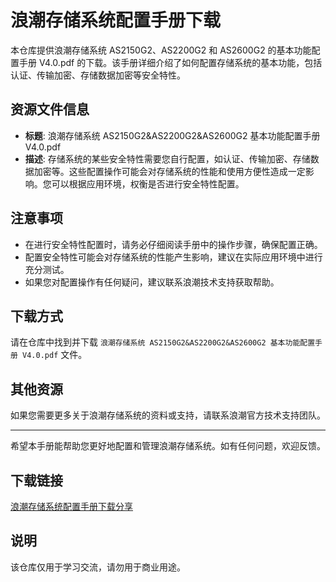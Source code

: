 # 浪潮存储系统配置手册下载

本仓库提供浪潮存储系统 AS2150G2、AS2200G2 和 AS2600G2 的基本功能配置手册 V4.0.pdf 的下载。该手册详细介绍了如何配置存储系统的基本功能，包括认证、传输加密、存储数据加密等安全特性。

## 资源文件信息

- **标题**: 浪潮存储系统 AS2150G2&AS2200G2&AS2600G2 基本功能配置手册 V4.0.pdf
- **描述**: 存储系统的某些安全特性需要您自行配置，如认证、传输加密、存储数据加密等。这些配置操作可能会对存储系统的性能和使用方便性造成一定影响。您可以根据应用环境，权衡是否进行安全特性配置。

## 注意事项

- 在进行安全特性配置时，请务必仔细阅读手册中的操作步骤，确保配置正确。
- 配置安全特性可能会对存储系统的性能产生影响，建议在实际应用环境中进行充分测试。
- 如果您对配置操作有任何疑问，建议联系浪潮技术支持获取帮助。

## 下载方式

请在仓库中找到并下载 `浪潮存储系统 AS2150G2&AS2200G2&AS2600G2 基本功能配置手册 V4.0.pdf` 文件。

## 其他资源

如果您需要更多关于浪潮存储系统的资料或支持，请联系浪潮官方技术支持团队。

---

希望本手册能帮助您更好地配置和管理浪潮存储系统。如有任何问题，欢迎反馈。

## 下载链接
[浪潮存储系统配置手册下载分享](https://pan.quark.cn/s/559f619bb1b7)

## 说明

该仓库仅用于学习交流，请勿用于商业用途。
